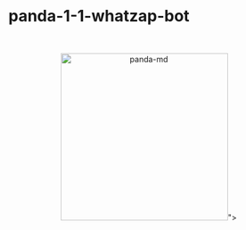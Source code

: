 <br>

# panda-1-1-whatzap-bot

<br>

 <p align="center"> 
  <img alt="panda-md" height="300" src="https://telegra.ph/file/dc268455c9cc74ed61ee0.jpg">">
  
